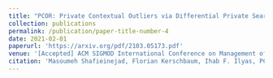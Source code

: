 ```yaml
---
title: "PCOR: Private Contextual Outliers via Differential Private Search"
collection: publications
permalink: /publication/paper-title-number-4
date: 2021-02-01
paperurl: 'https://arxiv.org/pdf/2103.05173.pdf'
venue: '[Accepted] ACM SIGMOD International Conference on Management of Data'
citation: 'Masoumeh Shafieinejad, Florian Kerschbaum, Ihab F. Ilyas, PCOR: Private Contextual Outliers via Differential Private Search, SIGMOD2021'
---
```

